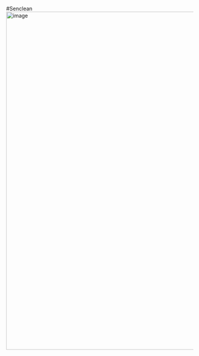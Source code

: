 #Senclean
<img width="1372" height="910" alt="image" src="https://github.com/user-attachments/assets/411bb64d-74a7-4baf-8a9c-2795370c1fee" />
